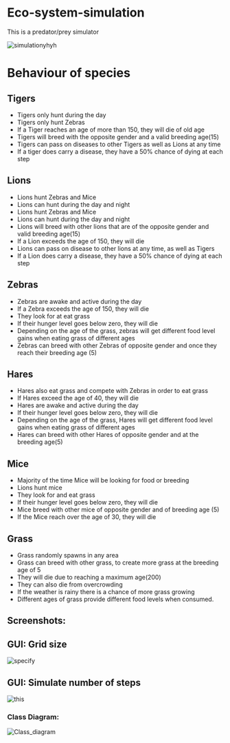 # Eco-system-simulation

  
<p>This is a  predator/prey simulator    </p>

<p></p>

![simulationyhyh](https://user-images.githubusercontent.com/64263647/157554648-53e7b438-3d32-4e26-a903-126308f69094.gif)


<h1>Behaviour of species</h1>

<h2> Tigers </h2>
<ul>
  <li>Tigers only hunt during the day</li>
  <li> Tigers only hunt Zebras</li>
  <li>If a Tiger reaches an age of more than 150, they will die of old age</li>
  <li>Tigers will breed with the opposite gender and a valid breeding age(15)</li>
 <li>Tigers can pass on diseases to other Tigers as well as Lions at any time</li>
  <li>If a tiger does carry a disease, they have a 50% chance of dying at each step </li>
  </ul>



<h2> Lions</h2>
<ul>
 <li> Lions hunt Zebras and Mice </li>
 <li> Lions can hunt during the day and night </li>
   <li> Lions hunt Zebras and Mice </li>
 <li> Lions can hunt during the day and night </li>
   <li>  Lions will breed with other lions that are of the opposite gender and valid breeding 
age(15) </li>
 <li>  If a Lion exceeds the age of 150, they will die </li>
   <li>  Lions can pass on disease to other lions at any time, as well as Tigers </li>
 <li>  If a Lion does carry a disease, they have a 50% chance of dying at each step </li>

</ul>



<h2> Zebras</h2>
<ul>
   <li>  Zebras are awake and active during the day </li>
   <li>  If a Zebra exceeds the age of 150, they will die </li>
   <li>  They look for at eat grass </li>
   <li>  If their hunger level goes below zero, they will die </li>
   <li>  Depending on the age of the grass, zebras will get different food level gains when eating grass of different ages</li>
   <li>  Zebras can breed with other Zebras of opposite gender and once they reach their breeding age (5) </li>
   

</ul>



<h2> Hares</h2>
<ul>
 <li> Hares also eat grass and compete with Zebras in order to eat grass </li>
 <li>  If Hares exceed the age of 40, they will die </li>
 <li>  Hares are awake and active during the day </li>
 <li>  If their hunger level goes below zero, they will die</li>
 <li> Depending on the age of the grass, Hares will get different food level gains when eating grass of different ages </li>  
 <li>  Hares can breed with other Hares of opposite gender and at the breeding age(5)</li>
</ul>



<h2> Mice</h2>
<ul>
 <li> Majority of the time Mice will be looking for food or breeding </li>
 <li> Lions hunt mice </li>
 <li> They look for and eat grass </li>
 <li> If their hunger level goes below zero, they will die</li>
 <li>  Mice breed with other mice of opposite gender and of breeding age (5) </li>  
 <li> If the Mice reach over the age of 30, they will die</li>
</ul>


<h2>Grass</h2>
<ul>
 <li> Grass randomly spawns in any area </li>
 <li> Grass can breed with other grass, to create more grass at the breeding age of 5 </li>
 <li>  They will die due to reaching a maximum age(200) </li>
 <li> They can also die from overcrowding</li>
 <li>  If the weather is rainy there is a chance of more grass growing </li>  
 <li> Different ages of grass provide different food levels when consumed.</p></li>
</ul>
   














<H2>Screenshots: </h2>


<h2> GUI: Grid size </h2>

![specify](https://user-images.githubusercontent.com/64263647/157557509-3c081252-4c26-4fa8-a66a-7b374226a892.jpg)


<h2>GUI: Simulate number of steps </h2>


![this](https://user-images.githubusercontent.com/64263647/157557799-540d9f14-4603-47b5-bbbd-2e8621afe356.jpg)

<h3>Class Diagram:</h3>

![Class_diagram](https://user-images.githubusercontent.com/64263647/157554852-c50b5152-efd9-4a72-b3c4-2fa0de47203d.jpg) 














